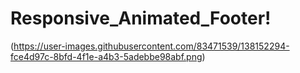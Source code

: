 # Responsive_Animated_Footer!
(https://user-images.githubusercontent.com/83471539/138152294-fce4d97c-8bfd-4f1e-a4b3-5adebbe98abf.png)
